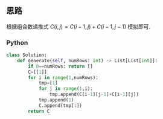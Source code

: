## 思路

根据组合数递推式 $C(i,j)=C(i-1,j)+C(i-1,j-1)$ 模拟即可.

### Python

```python
class Solution:
    def generate(self, numRows: int) -> List[List[int]]:
        if 0==numRows: return []
        C=[[1]]
        for i in range(1,numRows):
            tmp=[1]
            for j in range(1,i):
                tmp.append(C[i-1][j-1]+C[i-1][j])
            tmp.append(1)
            C.append(tmp[:])
        return C
```

